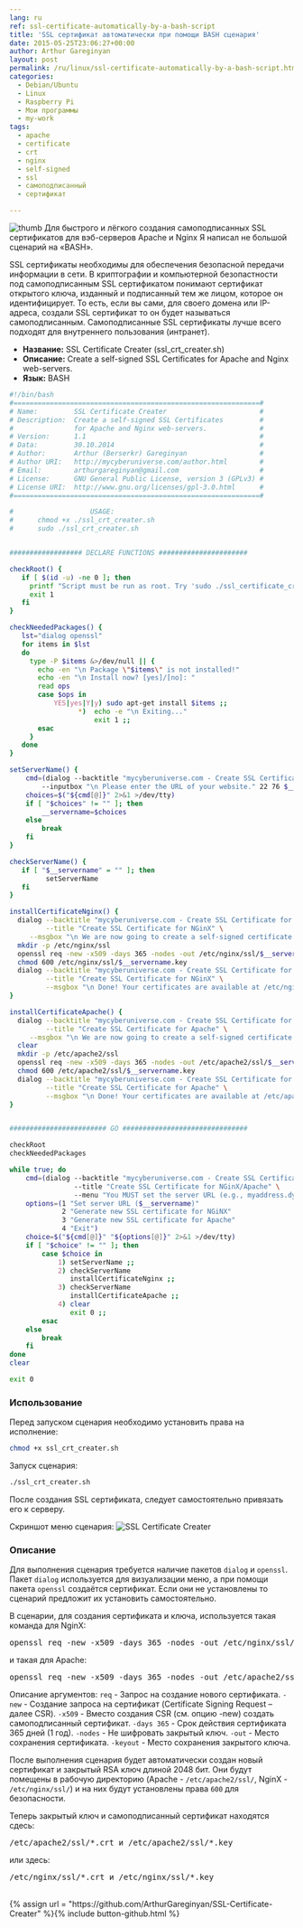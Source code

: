 ```yaml
---
lang: ru
ref: ssl-certificate-automatically-by-a-bash-script
title: 'SSL сертификат автоматически при помощи BASH сценария'
date: 2015-05-25T23:06:27+00:00
author: Arthur Gareginyan
layout: post
permalink: /ru/linux/ssl-certificate-automatically-by-a-bash-script.html
categories:
  - Debian/Ubuntu
  - Linux
  - Raspberry Pi
  - Мои программы
  - my-work
tags:
  - apache
  - certificate
  - crt
  - nginx
  - self-signed
  - ssl
  - самоподписанный
  - сертификат

---
```


![thumb](/images/bash.png)
Для быстрого и лёгкого создания самоподписанных SSL сертификатов для вэб-серверов Apache и Nginx Я написал не большой сценарий на «BASH».


SSL сертификаты необходимы для обеспечения безопасной передачи информации в сети.  В криптографии и компьютерной безопастности под самоподписанным SSL сертификатом понимают сертификат открытого ключа, изданный и подписанный тем же лицом, которое он идентифицирует. То есть, если вы сами, для своего домена или IP-адреса, создали SSL сертификат то он будет называться самоподписанным. Самоподписанные SSL сертификаты лучше всего подходят для внутреннего пользования (интранет).

* **Название:** SSL Certificate Creater (ssl_crt_creater.sh)
* **Описание:** Create a self-signed SSL Certificates for Apache and Nginx web-servers.
* **Язык:** BASH

```bash
#!/bin/bash
#=============================================================#
# Name:         SSL Certificate Creater                       #
# Description:  Create a self-signed SSL Certificates         #
#               for Apache and Nginx web-servers.             #
# Version:      1.1                                           #
# Data:         30.10.2014                                    #
# Author:       Arthur (Berserkr) Gareginyan                  #
# Author URI:   http://mycyberuniverse.com/author.html        #
# Email:        arthurgareginyan@gmail.com                    #
# License:      GNU General Public License, version 3 (GPLv3) #
# License URI:  http://www.gnu.org/licenses/gpl-3.0.html      #
#=============================================================#

#                   USAGE:
#      chmod +x ./ssl_crt_creater.sh
#      sudo ./ssl_crt_creater.sh


################## DECLARE FUNCTIONS ######################

checkRoot() {
   if [ $(id -u) -ne 0 ]; then
     printf "Script must be run as root. Try 'sudo ./ssl_certificate_creater.sh'\n"
     exit 1
   fi
}

checkNeededPackages() {
   lst="dialog openssl"
   for items in $lst
   do
     type -P $items &>/dev/null || {
       echo -en "\n Package \"$items\" is not installed!"
       echo -en "\n Install now? [yes]/[no]: "
       read ops
       case $ops in
           YES|yes|Y|y) sudo apt-get install $items ;;
           	     *)  echo -e "\n Exiting..."
               		 exit 1 ;;
       esac
     }
   done
}

setServerName() {
    cmd=(dialog --backtitle "mycyberuniverse.com - Create SSL Certificate for NGinX/Apache" \
		--inputbox "\n Please enter the URL of your website." 22 76 $__servername)
    choices=$("${cmd[@]}" 2>&1 >/dev/tty)
    if [ "$choices" != "" ]; then
        __servername=$choices
    else
        break
    fi
}

checkServerName() {
   if [ "$__servername" = "" ]; then
         setServerName
   fi
}

installCertificateNginx() {
  dialog --backtitle "mycyberuniverse.com - Create SSL Certificate for NGinX/Apache" \
         --title "Create SSL Certificate for NGinX" \
	 --msgbox "\n We are now going to create a self-signed certificate. While you could simply press ENTER when you are asked for country name etc. or enter whatever you want, it might be beneficial to have the web servers host name in the common name field of the certificate." 20 60
  mkdir -p /etc/nginx/ssl
  openssl req -new -x509 -days 365 -nodes -out /etc/nginx/ssl/$__servername.crt -keyout /etc/nginx/ssl/$__servername.key
  chmod 600 /etc/nginx/ssl/$__servername.key
  dialog --backtitle "mycyberuniverse.com - Create SSL Certificate for NGinX/Apache" \
         --title "Create SSL Certificate for NGinX" \
         --msgbox "\n Done! Your certificates are available at /etc/nginx/ssl/$__servername.crt & /etc/nginx/ssl/$__servername.key" 20 60
}

installCertificateApache() {
  dialog --backtitle "mycyberuniverse.com - Create SSL Certificate for NGinX/Apache" \
         --title "Create SSL Certificate for Apache" \
	 --msgbox "\n We are now going to create a self-signed certificate. While you could simply press ENTER when you are asked for country name etc. or enter whatever you want, it might be beneficial to have the web servers host name in the common name field of the certificate." 20 60
  clear
  mkdir -p /etc/apache2/ssl
  openssl req -new -x509 -days 365 -nodes -out /etc/apache2/ssl/$__servername.crt -keyout /etc/apache2/ssl/$__servername.key
  chmod 600 /etc/apache2/ssl/$__servername.key
  dialog --backtitle "mycyberuniverse.com - Create SSL Certificate for NGinX/Apache" \
         --title "Create SSL Certificate for Apache" \
         --msgbox "\n Done! Your certificates are available at /etc/apache2/ssl/$__servername.crt & /etc/apache2/ssl/$__servername.key" 20 60
}


######################## GO ###############################

checkRoot
checkNeededPackages

while true; do
    cmd=(dialog --backtitle "mycyberuniverse.com - Create SSL Certificate for NGinX/Apache" \
                --title "Create SSL Certificate for NGinX/Apache" \
                --menu "You MUST set the server URL (e.g., myaddress.dyndns.org) before starting create certificate. Choose task:" 20 60 15)
    options=(1 "Set server URL ($__servername)"
             2 "Generate new SSL certificate for NGiNX"
             3 "Generate new SSL certificate for Apache"
             4 "Exit")
    choice=$("${cmd[@]}" "${options[@]}" 2>&1 >/dev/tty)
    if [ "$choice" != "" ]; then
        case $choice in
            1) setServerName ;;
            2) checkServerName
               installCertificateNginx ;;
            3) checkServerName
               installCertificateApache ;;
            4) clear
               exit 0 ;;
        esac
    else
        break
    fi
done
clear

exit 0
```


### Использование

Перед запуском сценария необходимо установить права на исполнение:

```sh
chmod +x ssl_crt_creater.sh
```

Запуск сценария:

```sh
./ssl_crt_creater.sh
```

После создания SSL сертификата, следует самостоятельно привязать его к серверу.

Скриншот меню сценария:
<img class="aligncenter" src="/images/ssl_crt_creater-1024x639.png" alt="SSL Certificate Creater" />


### Описание

Для выполнения сценария требуется наличие пакетов `dialog` и `openssl`. Пакет `dialog` используется для визуализации меню, а при помощи пакета `openssl` создаётся сертификат. Если они не установлены то сценарий предложит их установить самостоятельно. 

В сценарии, для создания сертификата и ключа, используется такая команда для NginX:

<pre>
openssl req -new -x509 -days 365 -nodes -out /etc/nginx/ssl/$__servername.crt -keyout /etc/nginx/ssl/$__servername.key
</pre>

и такая для Apache:

<pre>
openssl req -new -x509 -days 365 -nodes -out /etc/apache2/ssl/$__servername.crt -keyout /etc/apache2/ssl/$__servername.key
</pre>

Описание аргументов:
`req` - Запрос на создание нового сертификата.
`-new` - Создание запроса на сертификат (Certificate Signing Request – далее CSR).
`-x509` - Вместо создания CSR (см. опцию -new) создать самоподписанный сертификат.
`-days 365` - Срок действия сертификата 365 дней (1 год).
`-nodes` - Не шифровать закрытый ключ.
`-out` - Место сохранения сертификата.
`-keyout` - Место сохранения закрытого ключа.

После выполнения сценария будет автоматически создан новый сертификат и закрытый RSA ключ длиной 2048 бит. Они будут помещены в рабочую директорию (Apache - `/etc/apache2/ssl/`, NginX - `/etc/nginx/ssl/`) и на них будут установлены права `600` для безопасности.

Теперь закрытый ключ и самоподписанный сертификат находятся сдесь:

<pre>
/etc/apache2/ssl/*.crt и /etc/apache2/ssl/*.key
</pre>

или здесь:

<pre>
/etc/nginx/ssl/*.crt и /etc/nginx/ssl/*.key
</pre>

<br/>
{% assign url = "https://github.com/ArthurGareginyan/SSL-Certificate-Creater" %}{% include button-github.html %}
